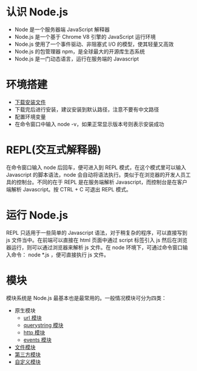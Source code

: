# 认识 Node.js
- Node 是一个服务器端 JavaScript 解释器
- Node.js 是一个基于 Chrome V8 引擎的 JavaScript 运行环境
- Node.js 使用了一个事件驱动、非阻塞式 I/O 的模型，使其轻量又高效
- Node.js 的包管理器 npm，是全球最大的开源库生态系统
- Node.js 是一门动态语言，运行在服务端的 Javascript

# 环境搭建
- [下载安装文件](https://nodejs.org/en/download/)
- 下载完后进行安装，建议安装到默认路径，注意不要有中文路径
- 配置环境变量
- 在命令窗口中输入 node -v，如果正常显示版本号则表示安装成功

# REPL(交互式解释器)
在命令窗口输入 node 后回车，便可进入到 REPL 模式，在这个模式里可以输入 Javascript 的脚本语法，node 会自动将语法执行。类似于在浏览器的开发人员工具的控制台。不同的在于 REPL 是在服务端解析 Javascript，而控制台是在客户端解析 Javascript。按 CTRL + C 可退出 REPL 模式。

# 运行 Node.js
REPL 只适用于一些简单的 Javascript 语法，对于稍复杂的程序，可以直接写到 js 文件当中。在前端可以直接在 html 页面中通过 script 标签引入 js 然后在浏览器运行，则可以通过浏览器来解析 js 文件。在 node 环境下，可通过命令窗口输入命令： node *.js ，便可直接执行 js 文件。

# 模块
模块系统是 Node.js 最基本也是最常用的。一般情况模块可分为四类：
- 原生模块
    - [url 模块](https://github.com/dk-lan/nodejs/tree/master/module/url)
    - [querystring 模块](https://github.com/dk-lan/nodejs/tree/master/module/querystring)
    - [http 模块](https://github.com/dk-lan/nodejs/tree/master/module/http)
    - [events 模块](https://github.com/dk-lan/nodejs/tree/master/module/events)
- [文件模块](https://github.com/dk-lan/nodejs/tree/master/module/fs)
- [第三方模块](https://github.com/dk-lan/nodejs/express)
- [自定义模块](https://github.com/dk-lan/nodejs/tree/master/module/defined)